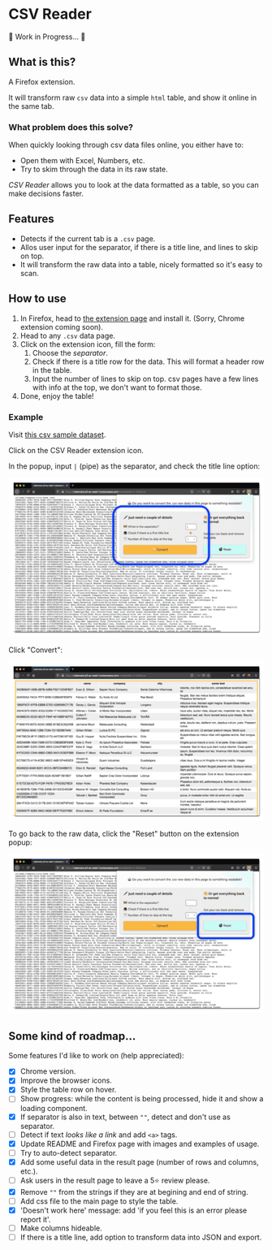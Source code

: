 # CSV Reader

🚧 Work in Progress... 🚧

## What is this?

A Firefox extension.

It will transform raw `csv` data into a simple `html` table, and show it online in the same tab.

### What problem does this solve?

When quickly looking through csv data files online, you either have to:

- Open them with Excel, Numbers, etc.
- Try to skim through the data in its raw state.

_CSV Reader_ allows you to look at the data formatted as a table, so you can make decisions faster.

## Features

- Detects if the current tab is a `.csv` page.
- Allos user input for the separator, if there is a title line, and lines to skip on top.
- It will transform the raw data into a table, nicely formatted so it's easy to scan.

## How to use

1. In Firefox, head to [the extension page](https://addons.mozilla.org/addon/csv-reader/) and install it. (Sorry, Chrome extension coming soon).
2. Head to any `.csv` data page.
3. Click on the extension icon, fill the form:
   1. Choose the _separator_.
   2. Check if there is a title row for the data. This will format a header row in the table.
   3. Input the number of lines to skip on top. csv pages have a few lines with info at the top, we don't want to format those.
4. Done, enjoy the table!

### Example

Visit [this csv sample dataset](https://rubenvara.s3-eu-west-1.amazonaws.com/csv/dataNov-2-2020.csv).

Click on the CSV Reader extension icon.

In the popup, input `|` (pipe) as the separator, and check the title line option:

![Start](/docs/init.png)

Click "Convert":

![Converted](/docs/table.png)

To go back to the raw data, click the "Reset" button on the extension popup:

![Reset](/docs/reset.png)

## Some kind of roadmap...

Some features I'd like to work on (help appreciated):

- [x] Chrome version.
- [x] Improve the browser icons.
- [x] Style the table row on hover.
- [ ] Show progress: while the content is being processed, hide it and show a loading component.
- [x] If separator is also in text, between `""`, detect and don't use as separator.
- [ ] Detect if text _looks like a link_ and add `<a>` tags.
- [x] Update README and Firefox page with images and examples of usage.
- [ ] Try to auto-detect separator.
- [x] Add some useful data in the result page (number of rows and columns, etc.).
- [ ] Ask users in the result page to leave a 5⭐ review please.
- [x] Remove `""` from the strings if they are at begining and end of string.
- [ ] Add css file to the main page to style the table.
- [x] 'Doesn't work here' message: add 'if you feel this is an error please report it'.
- [ ] Make columns hideable.
- [ ] If there is a title line, add option to transform data into JSON and export.
